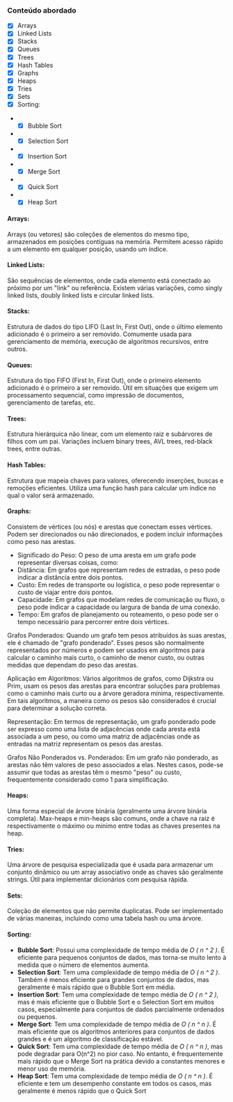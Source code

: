 ### Conteúdo abordado
- [x] Arrays
- [x] Linked Lists
- [x] Stacks
- [x] Queues
- [x] Trees
- [x] Hash Tables
- [x] Graphs
- [x] Heaps
- [x] Tries
- [x] Sets
- [x] Sorting:
- -[x] Bubble Sort
- - [x] Selection Sort
- - [x] Insertion Sort
- - [x] Merge Sort
- - [x] Quick Sort
- - [x] Heap Sort
#### Arrays:
Arrays (ou vetores) são coleções de elementos do mesmo tipo, armazenados em posições contíguas na memória.
Permitem acesso rápido a um elemento em qualquer posição, usando um índice.

#### Linked Lists:
São sequências de elementos, onde cada elemento está conectado ao próximo por um "link" ou referência.
Existem várias variações, como singly linked lists, doubly linked lists e circular linked lists.

#### Stacks:
Estrutura de dados do tipo LIFO (Last In, First Out), onde o último elemento adicionado é o primeiro a ser removido.
Comumente usada para gerenciamento de memória, execução de algoritmos recursivos, entre outros.

#### Queues:
Estrutura do tipo FIFO (First In, First Out), onde o primeiro elemento adicionado é o primeiro a ser removido.
Útil em situações que exigem um processamento sequencial, como impressão de documentos, gerenciamento de tarefas, etc.

#### Trees:
Estrutura hierárquica não linear, com um elemento raiz e subárvores de filhos com um pai.
Variações incluem binary trees, AVL trees, red-black trees, entre outras.

#### Hash Tables:
Estrutura que mapeia chaves para valores, oferecendo inserções, buscas e remoções eficientes.
Utiliza uma função hash para calcular um índice no qual o valor será armazenado.

#### Graphs:
Consistem de vértices (ou nós) e arestas que conectam esses vértices.
Podem ser direcionados ou não direcionados, e podem incluir informações como peso nas arestas.

- Significado do Peso: O peso de uma aresta em um grafo pode representar diversas coisas, como:
- Distância: Em grafos que representam redes de estradas, o peso pode indicar a distância entre dois pontos.
- Custo: Em redes de transporte ou logística, o peso pode representar o custo de viajar entre dois pontos.
- Capacidade: Em grafos que modelam redes de comunicação ou fluxo, o peso pode indicar a capacidade ou largura de banda de uma conexão.
- Tempo: Em grafos de planejamento ou roteamento, o peso pode ser o tempo necessário para percorrer entre dois vértices.

Grafos Ponderados: Quando um grafo tem pesos atribuídos às suas arestas, ele é chamado de "grafo ponderado". Esses pesos são normalmente representados por números e podem ser usados em algoritmos para calcular o caminho mais curto, o caminho de menor custo, ou outras medidas que dependam do peso das arestas.

Aplicação em Algoritmos: Vários algoritmos de grafos, como Dijkstra ou Prim, usam os pesos das arestas para encontrar soluções para problemas como o caminho mais curto ou a árvore geradora mínima, respectivamente. Em tais algoritmos, a maneira como os pesos são considerados é crucial para determinar a solução correta.

Representação: Em termos de representação, um grafo ponderado pode ser expresso como uma lista de adjacências onde cada aresta está associada a um peso, ou como uma matriz de adjacências onde as entradas na matriz representam os pesos das arestas.

Grafos Não Ponderados vs. Ponderados: Em um grafo não ponderado, as arestas não têm valores de peso associados a elas. Nestes casos, pode-se assumir que todas as arestas têm o mesmo "peso" ou custo, frequentemente considerado como 1 para simplificação.

#### Heaps:
Uma forma especial de árvore binária (geralmente uma árvore binária completa).
Max-heaps e min-heaps são comuns, onde a chave na raiz é respectivamente o máximo ou mínimo entre todas as chaves presentes na heap.

#### Tries:
Uma árvore de pesquisa especializada que é usada para armazenar um conjunto dinâmico ou um array associativo onde as chaves são geralmente strings.
Útil para implementar dicionários com pesquisa rápida.

#### Sets:
Coleção de elementos que não permite duplicatas.
Pode ser implementado de várias maneiras, incluindo como uma tabela hash ou uma árvore.

#### Sorting:
- **Bubble Sort**: Possui uma complexidade de tempo média de *O ( n ^ 2 )*. É eficiente para pequenos conjuntos de dados, mas torna-se muito lento à medida que o número de elementos aumenta.
- **Selection Sort**: Tem uma complexidade de tempo média de *O ( n ^ 2 )*. Também é menos eficiente para grandes conjuntos de dados, mas geralmente é mais rápido que o Bubble Sort em média.
- **Insertion Sort**: Tem uma complexidade de tempo média de *O ( n ^ 2 )*, mas é mais eficiente que o Bubble Sort e o Selection Sort em muitos casos, especialmente para conjuntos de dados parcialmente ordenados ou pequenos.
- **Merge Sort**: Tem uma complexidade de tempo média de *O ( n ^ n )*. É mais eficiente que os algoritmos anteriores para conjuntos de dados grandes e é um algoritmo de classificação estável.
- **Quick Sort**: Tem uma complexidade de tempo média de *O ( n ^ n )*, mas pode degradar para O(n^2) no pior caso. No entanto, é frequentemente mais rápido que o Merge Sort na prática devido a constantes menores e menor uso de memória.
- **Heap Sort**: Tem uma complexidade de tempo média de *O ( n ^ n )*. É eficiente e tem um desempenho constante em todos os casos, mas geralmente é menos rápido que o Quick Sort